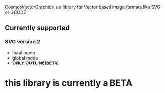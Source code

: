 CosmosVectorGraphics is a library for Vector based image formats like SVG or GCODE

## Currently supported
### SVG version 2
- local mode
- global mode
- **ONLY OUTLINE(BETA)**

# this library is currently a BETA
